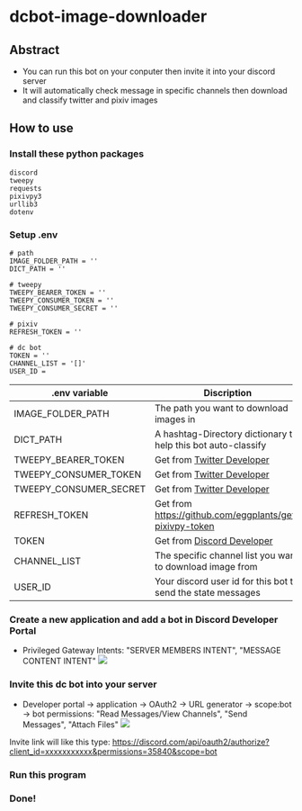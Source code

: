 # dcbot-image-downloader
## Abstract
* You can run this bot on your conputer then invite it into your discord server
* It will automatically check message in specific channels then download and classify twitter and pixiv images
## How to use
### Install these python packages
```
discord
tweepy
requests
pixivpy3
urllib3
dotenv
```
### Setup .env
```
# path
IMAGE_FOLDER_PATH = ''
DICT_PATH = ''

# tweepy
TWEEPY_BEARER_TOKEN = ''
TWEEPY_CONSUMER_TOKEN = ''
TWEEPY_CONSUMER_SECRET = ''

# pixiv
REFRESH_TOKEN = ''

# dc bot
TOKEN = ''
CHANNEL_LIST = '[]'
USER_ID = 
```


| .env variable | Discription |
| -------- | -------- |
| IMAGE_FOLDER_PATH | The path you want to download images in |
| DICT_PATH | A hashtag-Directory dictionary to help this bot auto-classify|
|TWEEPY_BEARER_TOKEN| Get from [Twitter Developer](https://developer.twitter.com/en)|
|TWEEPY_CONSUMER_TOKEN| Get from [Twitter Developer](https://developer.twitter.com/en)|
|TWEEPY_CONSUMER_SECRET| Get from [Twitter Developer](https://developer.twitter.com/en)|
|REFRESH_TOKEN|Get from https://github.com/eggplants/get-pixivpy-token |
|TOKEN|Get from [Discord Developer](https://discord.com/developers/applications)|
|CHANNEL_LIST|The specific channel list you want to download image from|
|USER_ID|Your discord user id for this bot to send the state messages|

### Create a new application and add a bot in Discord Developer Portal
* Privileged Gateway Intents: "SERVER MEMBERS INTENT", "MESSAGE CONTENT INTENT"
![](https://i.imgur.com/R8r1e6o.png)


### Invite this dc bot into your server
* Developer portal -> application -> OAuth2 -> URL generator -> scope:bot
-> bot permissions: "Read Messages/View Channels", "Send Messages", "Attach Files"
 ![](https://i.imgur.com/uanZoRg.png)

Invite link will like this type:
https://discord.com/api/oauth2/authorize?client_id=xxxxxxxxxxx&permissions=35840&scope=bot
### Run this program
### Done!
